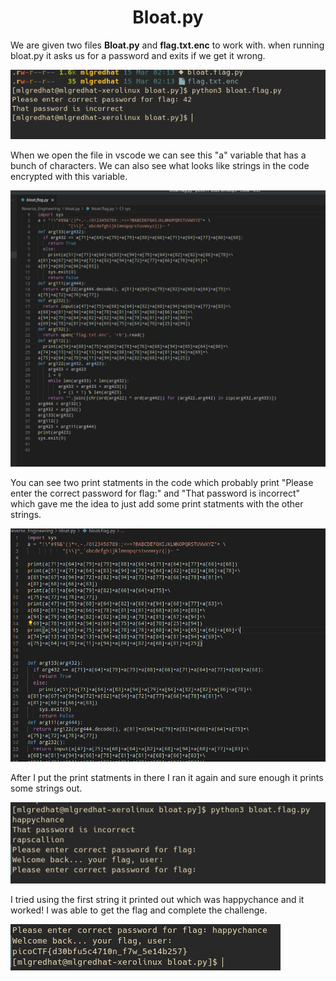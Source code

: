 <h1 align="center">Bloat.py</h1>
<p>We are given two files <b>Bloat.py</b> and <b>flag.txt.enc</b> to work with. when running bloat.py it asks us for a password and exits if we get it wrong.</p>

<img src="running.png"/>

<p>When we open the file in vscode we can see this "a" variable that has a bunch of characters. We can also see what looks like strings in the code encrypted with this variable.</p>

<img src="code.png"/>

<p>You can see two print statments in the code which probably print "Please enter the correct password for flag:" and "That password is incorrect" which gave me the idea to just add some print statments with the other strings.</p>

<img src="print.png"/>

<p>After I put the print statments in there I ran it again and sure enough it prints some strings out.</p>

<img src="strings.png"/>

<p>I tried using the first string it printed out which was happychance and it worked! I was able to get the flag and complete the challenge.</p>

<img src="flag.png"/>
